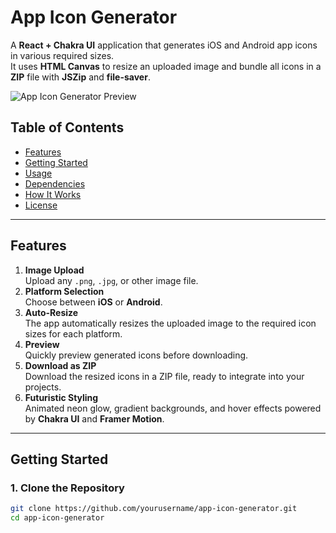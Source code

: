 # App Icon Generator

A **React + Chakra UI** application that generates iOS and Android app icons in various required sizes.  
It uses **HTML Canvas** to resize an uploaded image and bundle all icons in a **ZIP** file with **JSZip** and **file-saver**.

![App Icon Generator Preview](https://user-images.githubusercontent.com/0000/placeholder.png)

## Table of Contents
- [Features](#features)
- [Getting Started](#getting-started)
- [Usage](#usage)
- [Dependencies](#dependencies)
- [How It Works](#how-it-works)
- [License](#license)

---

## Features
1. **Image Upload**  
   Upload any `.png`, `.jpg`, or other image file.
2. **Platform Selection**  
   Choose between **iOS** or **Android**.
3. **Auto-Resize**  
   The app automatically resizes the uploaded image to the required icon sizes for each platform.
4. **Preview**  
   Quickly preview generated icons before downloading.
5. **Download as ZIP**  
   Download the resized icons in a ZIP file, ready to integrate into your projects.
6. **Futuristic Styling**  
   Animated neon glow, gradient backgrounds, and hover effects powered by **Chakra UI** and **Framer Motion**.

---

## Getting Started

### 1. Clone the Repository
```bash
git clone https://github.com/yourusername/app-icon-generator.git
cd app-icon-generator
